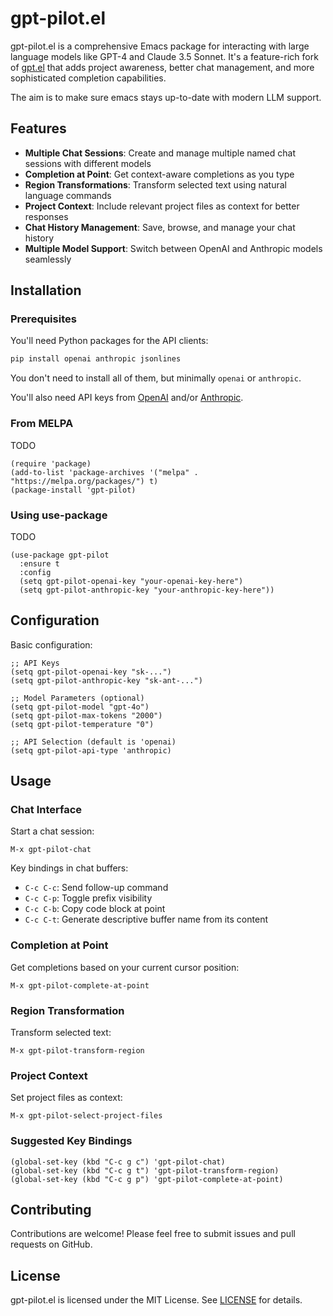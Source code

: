 # gpt-pilot.el

gpt-pilot.el is a comprehensive Emacs package for interacting with large language models like GPT-4 and Claude 3.5 Sonnet. It's a feature-rich fork of [gpt.el](https://github.com/stuhlmueller/gpt.el) that adds project awareness, better chat management, and more sophisticated completion capabilities.

The aim is to make sure emacs stays up-to-date with modern LLM support.

## Features

- **Multiple Chat Sessions**: Create and manage multiple named chat sessions with different models
- **Completion at Point**: Get context-aware completions as you type
- **Region Transformations**: Transform selected text using natural language commands
- **Project Context**: Include relevant project files as context for better responses
- **Chat History Management**: Save, browse, and manage your chat history
- **Multiple Model Support**: Switch between OpenAI and Anthropic models seamlessly

## Installation

### Prerequisites

You'll need Python packages for the API clients:

```bash
pip install openai anthropic jsonlines
```
You don't need to install all of them, but minimally `openai` or `anthropic`.

You'll also need API keys from [OpenAI](https://beta.openai.com/) and/or [Anthropic](https://console.anthropic.com).

### From MELPA
TODO

```elisp
(require 'package)
(add-to-list 'package-archives '("melpa" . "https://melpa.org/packages/") t)
(package-install 'gpt-pilot)
```

### Using use-package
TODO

```elisp
(use-package gpt-pilot
  :ensure t
  :config
  (setq gpt-pilot-openai-key "your-openai-key-here")
  (setq gpt-pilot-anthropic-key "your-anthropic-key-here"))
```

## Configuration

Basic configuration:

```elisp
;; API Keys
(setq gpt-pilot-openai-key "sk-...")
(setq gpt-pilot-anthropic-key "sk-ant-...")

;; Model Parameters (optional)
(setq gpt-pilot-model "gpt-4o")
(setq gpt-pilot-max-tokens "2000")
(setq gpt-pilot-temperature "0")

;; API Selection (default is 'openai)
(setq gpt-pilot-api-type 'anthropic)
```

## Usage

### Chat Interface

Start a chat session:
```elisp
M-x gpt-pilot-chat
```

Key bindings in chat buffers:
- `C-c C-c`: Send follow-up command
- `C-c C-p`: Toggle prefix visibility
- `C-c C-b`: Copy code block at point
- `C-c C-t`: Generate descriptive buffer name from its content

### Completion at Point

Get completions based on your current cursor position:
```elisp
M-x gpt-pilot-complete-at-point
```

### Region Transformation

Transform selected text:
```elisp
M-x gpt-pilot-transform-region
```

### Project Context

Set project files as context:
```elisp
M-x gpt-pilot-select-project-files
```

### Suggested Key Bindings

```elisp
(global-set-key (kbd "C-c g c") 'gpt-pilot-chat)
(global-set-key (kbd "C-c g t") 'gpt-pilot-transform-region)
(global-set-key (kbd "C-c g p") 'gpt-pilot-complete-at-point)
```

## Contributing

Contributions are welcome! Please feel free to submit issues and pull requests on GitHub.

## License

gpt-pilot.el is licensed under the MIT License. See [LICENSE](LICENSE) for details.
